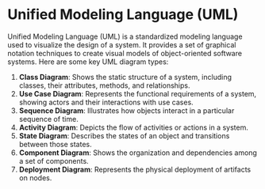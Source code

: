 
# Unified Modeling Language (UML)

Unified Modeling Language (UML) is a standardized modeling language used to visualize the design of a system. It provides a set of graphical notation techniques to create visual models of object-oriented software systems. Here are some key UML diagram types:  
1. **Class Diagram**: Shows the static structure of a system, including classes, their attributes, methods, and relationships.
2. **Use Case Diagram**: Represents the functional requirements of a system, showing actors and their interactions with use cases.
3. **Sequence Diagram**: Illustrates how objects interact in a particular sequence of time.
4. **Activity Diagram**: Depicts the flow of activities or actions in a system.
5. **State Diagram**: Describes the states of an object and transitions between those states.
6. **Component Diagram**: Shows the organization and dependencies among a set of components.
7. **Deployment Diagram**: Represents the physical deployment of artifacts on nodes.
